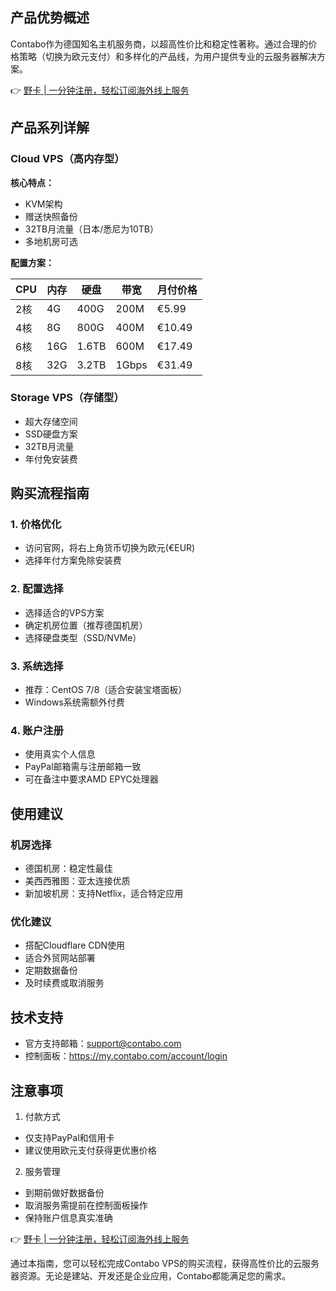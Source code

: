 ## 产品优势概述

Contabo作为德国知名主机服务商，以超高性价比和稳定性著称。通过合理的价格策略（切换为欧元支付）和多样化的产品线，为用户提供专业的云服务器解决方案。

👉 [野卡 | 一分钟注册，轻松订阅海外线上服务](https://bit.ly/bewildcard)

## 产品系列详解

### Cloud VPS（高内存型）

**核心特点：**
- KVM架构
- 赠送快照备份
- 32TB月流量（日本/悉尼为10TB）
- 多地机房可选

**配置方案：**

| CPU | 内存 | 硬盘 | 带宽 | 月付价格 |
|-----|------|------|------|----------|
| 2核 | 4G | 400G | 200M | €5.99 |
| 4核 | 8G | 800G | 400M | €10.49 |
| 6核 | 16G | 1.6TB | 600M | €17.49 |
| 8核 | 32G | 3.2TB | 1Gbps | €31.49 |

### Storage VPS（存储型）

- 超大存储空间
- SSD硬盘方案
- 32TB月流量
- 年付免安装费

## 购买流程指南

### 1. 价格优化
- 访问官网，将右上角货币切换为欧元(€EUR)
- 选择年付方案免除安装费

### 2. 配置选择
- 选择适合的VPS方案
- 确定机房位置（推荐德国机房）
- 选择硬盘类型（SSD/NVMe）

### 3. 系统选择
- 推荐：CentOS 7/8（适合安装宝塔面板）
- Windows系统需额外付费

### 4. 账户注册
- 使用真实个人信息
- PayPal邮箱需与注册邮箱一致
- 可在备注中要求AMD EPYC处理器

## 使用建议

### 机房选择
- 德国机房：稳定性最佳
- 美西西雅图：亚太连接优质
- 新加坡机房：支持Netflix，适合特定应用

### 优化建议
- 搭配Cloudflare CDN使用
- 适合外贸网站部署
- 定期数据备份
- 及时续费或取消服务

## 技术支持

- 官方支持邮箱：support@contabo.com
- 控制面板：https://my.contabo.com/account/login

## 注意事项

1. 付款方式
- 仅支持PayPal和信用卡
- 建议使用欧元支付获得更优惠价格

2. 服务管理
- 到期前做好数据备份
- 取消服务需提前在控制面板操作
- 保持账户信息真实准确

👉 [野卡 | 一分钟注册，轻松订阅海外线上服务](https://bit.ly/bewildcard)

通过本指南，您可以轻松完成Contabo VPS的购买流程，获得高性价比的云服务器资源。无论是建站、开发还是企业应用，Contabo都能满足您的需求。